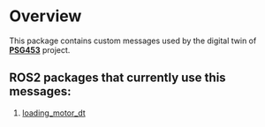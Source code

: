 # Overview

This package contains custom messages used by the digital twin of [**PSG453**](https://www.etis.ee/Portal/Projects/Display/72b66c74-e911-49c3-ac6a-6716f9e72ba5?lang=ENG) project.

## ROS2 packages that currently use this messages:

1. [loading_motor_dt](https://github.com/TalTech-PSG453/ros2-loading_motor_dt)